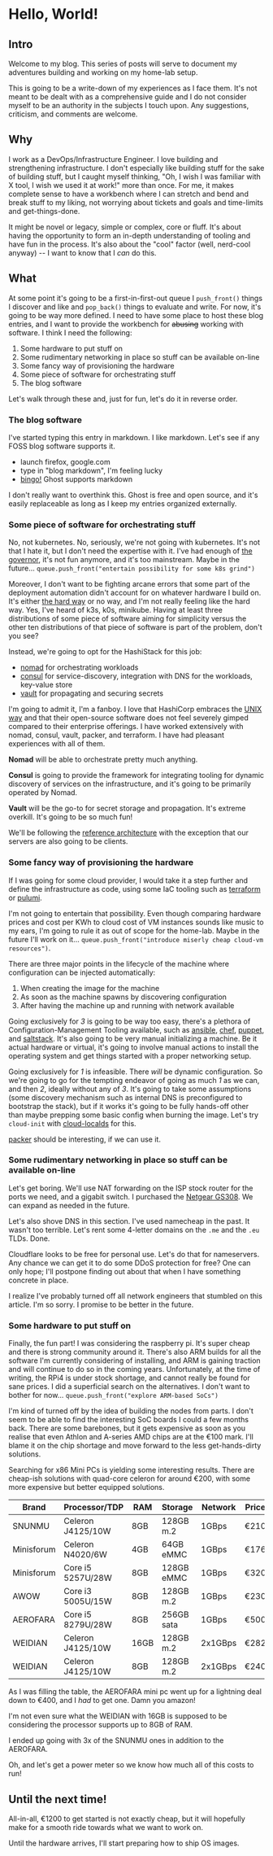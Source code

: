 # Hello, World!

## Intro

Welcome to my blog.  This series of posts will serve to document my adventures building and working
on my home-lab setup.

This is going to be a write-down of my experiences as I face them. It's not meant to be dealt with as
a comprehensive guide and I do not consider myself to be an authority in the subjects I touch upon. Any
suggestions, criticism, and comments are welcome.

## Why

I work as a DevOps/Infrastructure Engineer. I love building and strengthening infrastructure.
I don't especially like building stuff for the sake of building stuff, but I caught myself thinking,
"Oh, I wish I was familiar with X tool, I wish we used it at work!" more than once.  For me, it
makes complete sense to have a workbench where I can stretch and bend and break stuff to my liking,
not worrying about tickets and goals and time-limits and get-things-done.

It might be novel or legacy, simple or complex, core or fluff. It's about having the opportunity to
form an in-depth understanding of tooling and have fun in the process. It's also about the "cool" factor
(well, nerd-cool anyway) -- I want to know that I *can* do this.

## What

At some point it's going to be a first-in-first-out queue I `push_front()` things I discover and like
and `pop_back()` things to evaluate and write. For now, it's going to be way more defined. I need to have
some place to host these blog entries, and I want to provide the workbench for ~~abusing~~ working with
software. I think I need the following:

1. Some hardware to put stuff on
2. Some rudimentary networking in place so stuff can be available on-line
3. Some fancy way of provisioning the hardware
4. Some piece of software for orchestrating stuff
5. The blog software

Let's walk through these and, just for fun, let's do it in reverse order.

### The blog software

I've started typing this entry in markdown. I like markdown. Let's see if any FOSS blog software
supports it. 

* launch firefox, google.com
* type in "blog markdown", I'm feeling lucky
* [bingo!](https://ghost.org/changelog/markdown/) Ghost supports markdown

I don't really want to overthink this. Ghost is free and open source, and it's easily
replaceable as long as I keep my entries organized externally.

### Some piece of software for orchestrating stuff

No, not kubernetes. No, seriously, we're not going with kubernetes. It's not that I hate
it, but I don't need the expertise with it. I've had enough of [the governor](https://translate.google.com/?sl=el&tl=en&text=%CE%BA%CF%85%CE%B2%CE%B5%CF%81%CE%BD%CE%AE%CF%84%CE%B7%CF%82&op=translate),
it's not fun anymore, and it's too mainstream. Maybe in the future...
`queue.push_front("entertain possibility for some k8s grind")`

Moreover, I don't want to be fighting arcane errors that some part of the deployment automation
didn't account for on whatever hardware I build on. It's either
[the hard way](https://github.com/kelseyhightower/kubernetes-the-hard-way) or no way,
and I'm not really feeling like the hard way. Yes, I've heard of k3s, k0s, minikube.
Having at least three distributions of some piece of software aiming for simplicity versus the other
ten distributions of that piece of software is part of the problem, don't you see?

Instead, we're going to opt for the HashiStack for this job:

* [nomad](www.nomadproject.io) for orchestrating workloads
* [consul](consul.io) for service-discovery, integration with DNS for the workloads, key-value store
* [vault](www.vaultproject.io) for propagating and securing secrets

I'm going to admit it, I'm a fanboy. I love that HashiCorp embraces the
[UNIX way](https://en.wikipedia.org/wiki/Unix_philosophy) and that their open-source software
does not feel severely gimped compared to their enterprise offerings. I have worked extensively with 
nomad, consul, vault, packer, and terraform. I have had pleasant experiences with all of them.

**Nomad** will be able to orchestrate pretty much anything.

**Consul** is going to provide the framework for integrating tooling for dynamic discovery of
services on the infrastructure, and it's going to be primarily operated by Nomad.

**Vault** will be the go-to for secret storage and propagation. It's extreme overkill. It's going to be so
much fun!

We'll be following the [reference architecture](https://learn.hashicorp.com/tutorials/nomad/production-reference-architecture-vm-with-consul)
with the exception that our servers are also going to be clients.

### Some fancy way of provisioning the hardware

If I was going for some cloud provider, I would take it a step further and define the infrastructure as code,
using some IaC tooling such as [terraform](terraform.io) or [pulumi](pulumi.com). 

I'm not going to entertain that possibility. Even though comparing hardware prices and cost per
KWh to cloud cost of VM instances sounds like music to my ears, I'm going to rule it as out of scope
for the home-lab. Maybe in the future I'll work on it... `queue.push_front("introduce miserly cheap cloud-vm resources")`.

There are three major points in the lifecycle of the machine where configuration can be injected automatically:

1. When creating the image for the machine
2. As soon as the machine spawns by discovering configuration
3. After having the machine up and running with network available

Going exclusively for *3* is going to be way too easy, there's a plethora of
Configuration-Management Tooling available, such as [ansible](ansible.com), [chef](chef.io),
[puppet](puppet.com), and [saltstack](saltproject.io). It's also going to be very manual
initializing a machine. Be it actual hardware or virtual, it's going to involve manual actions to
install the operating system and get things started with a proper networking setup.

Going exclusively for *1* is infeasible. There *will* be dynamic configuration. So we're going to go
for the tempting endeavor of going as much *1* as we can, and then *2*, ideally without any of *3*.
It's going to take some assumptions (some discovery mechanism such as internal DNS is preconfigured
to bootstrap the stack), but if it works it's going to be fully hands-off other than maybe prepping
some basic config when burning the image. Let's try `cloud-init` with
[cloud-localds](https://readthedocs.org/projects/cloudinit/downloads/pdf/latest/) for this.

[packer](https://github.com/viralpoetry/packer-bare-metal) should be interesting, if we can use it.

### Some rudimentary networking in place so stuff can be available on-line

Let's get boring. We'll use NAT forwarding on the ISP stock router for the ports we need, and a
gigabit switch. I purchased the [Netgear GS308](https://www.netgear.com/support/product/GS308.aspx).
We can expand as needed in the future.

Let's also shove DNS in this section. I've used namecheap in the past. It wasn't too terrible. Let's
rent some 4-letter domains on the `.me` and the `.eu` TLDs. Done.

Cloudflare looks to be free for personal use. Let's do that for nameservers.
Any chance we can get it to do some DDoS protection for free? One can only hope; I'll postpone
finding out about that when I have something concrete in place.

I realize I've probably turned off all network engineers that stumbled on this article. I'm so
sorry. I promise to be better in the future.

### Some hardware to put stuff on

Finally, the fun part! I was considering the raspberry pi. It's super cheap and there is strong
community around it. There's also ARM builds for all the software I'm currently considering of
installing, and ARM is gaining traction and will continue to do so in the coming years. Unfortunately,
at the time of writing, the RPi4 is under stock shortage, and cannot really be found for sane
prices. I did a superficial search on the alternatives. I don't want to bother for now...
`queue.push_front("explore ARM-based SoCs")`

I'm kind of turned off by the idea of building the nodes from parts. I don't seem to be able to
find the interesting SoC boards I could a few months back. There are some barebones, but it gets
expensive as soon as you realise that even Athlon and A-series AMD chips are at the €100 mark.
I'll blame it on the chip shortage and move forward to the less get-hands-dirty solutions.

Searching for x86 Mini PCs is yielding some interesting results. There are cheap-ish solutions with
quad-core celeron for around €200, with some more expensive but better equipped solutions.

| Brand      | Processor/TDP     | RAM  | Storage    | Network | Price | Link
| ---------- | -------------     | ---  | ---------- | ------- | ----- | ----
| SNUNMU     | Celeron J4125/10W | 8GB  | 128GB m.2  | 1GBps   | €210  | [link](https://www.amazon.de/-/en/Windows-Celeron-Desktop-Computer-Ethernet/dp/B09FNWK4YV)
| Minisforum | Celeron N4020/6W  | 4GB  | 64GB eMMC  | 1GBps   | €176  | [link](https://www.amazon.de/dp/B08CZ9JCJS/)
| Minisforum | Core i5 5257U/28W | 8GB  | 128GB eMMC | 1GBps   | €320  | [link](https://www.amazon.de/dp/B089CZ4QC6/)
| AWOW       | Core i3 5005U/15W | 8GB  | 128GB m.2  | 1GBps   | €230  | [link](https://www.amazon.de/dp/B07VM68GFQ/)
| AEROFARA   | Core i5 8279U/28W | 8GB  | 256GB sata | 1GBps   | €500  | [link](https://www.amazon.de/-/en/dp/B08YNJXRB7)
| WEIDIAN    | Celeron J4125/10W | 16GB | 128GB m.2  | 2x1GBps | €282  | [link](https://www.amazon.de/-/en/Celeron-Fanless-Computer-Desktop-Industrial/dp/B09D8B8WXP)
| WEIDIAN    | Celeron J4125/10W | 8GB  | 128GB m.2  | 2x1GBps | €240  | [link](https://www.amazon.de/-/en/Celeron-Fanless-Computer-Desktop-Industrial/dp/B09DCDDBXK)

As I was filling the table, the AEROFARA mini pc went up for a lightning deal down to €400, and I
*had* to get one. Damn you amazon!

I'm not even sure what the WEIDIAN with 16GB is supposed to be considering the processor supports
up to 8GB of RAM.

I ended up going with 3x of the SNUNMU ones in addition to the AEROFARA.

Oh, and let's get a power meter so we know how much all of this costs to run!

## Until the next time!

All-in-all, €1200 to get started is not exactly cheap, but it will hopefully make for a smooth ride
towards what we want to work on.

Until the hardware arrives, I'll start preparing how to ship OS images.
